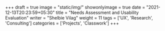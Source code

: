 +++
draft = true
image = "static/img/"
showonlyimage = true
date = "2021-12-13T20:23:59+05:30"
title = "Needs Assessment and Usability Evaluation"
writer = "Shelbie Vilag"
weight = 11
tags = ['UX', 'Research', 'Consulting']
categories = ['Projects', 'Classwork']
+++


<!--more-->